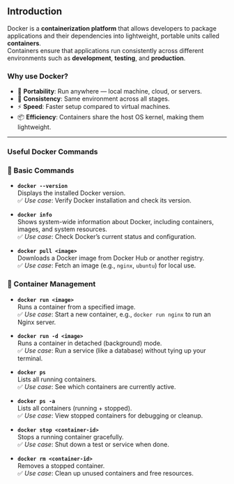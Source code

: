 ## Introduction

Docker is a **containerization platform** that allows developers to package applications and their dependencies into lightweight, portable units called **containers**.  
Containers ensure that applications run consistently across different environments such as **development**, **testing**, and **production**.

### Why use Docker?
- 🚀 **Portability**: Run anywhere — local machine, cloud, or servers.  
- 🔄 **Consistency**: Same environment across all stages.  
- ⚡ **Speed**: Faster setup compared to virtual machines.  
- 📦 **Efficiency**: Containers share the host OS kernel, making them lightweight.  

---

### Useful Docker Commands

### 🔹 Basic Commands

- **`docker --version`**  
  Displays the installed Docker version.  
  ✅ *Use case*: Verify Docker installation and check its version.  

- **`docker info`**  
  Shows system-wide information about Docker, including containers, images, and system resources.  
  ✅ *Use case*: Check Docker’s current status and configuration.  

- **`docker pull <image>`**  
  Downloads a Docker image from Docker Hub or another registry.  
  ✅ *Use case*: Fetch an image (e.g., `nginx`, `ubuntu`) for local use.  


### 🔹 Container Management

- **`docker run <image>`**  
  Runs a container from a specified image.  
  ✅ *Use case*: Start a new container, e.g., `docker run nginx` to run an Nginx server.  

- **`docker run -d <image>`**  
  Runs a container in detached (background) mode.  
  ✅ *Use case*: Run a service (like a database) without tying up your terminal.  

- **`docker ps`**  
  Lists all running containers.  
  ✅ *Use case*: See which containers are currently active.  

- **`docker ps -a`**  
  Lists all containers (running + stopped).  
  ✅ *Use case*: View stopped containers for debugging or cleanup.  

- **`docker stop <container-id>`**  
  Stops a running container gracefully.  
  ✅ *Use case*: Shut down a test or service when done.  

- **`docker rm <container-id>`**  
  Removes a stopped container.  
  ✅ *Use case*: Clean up unused containers and free resources.  
